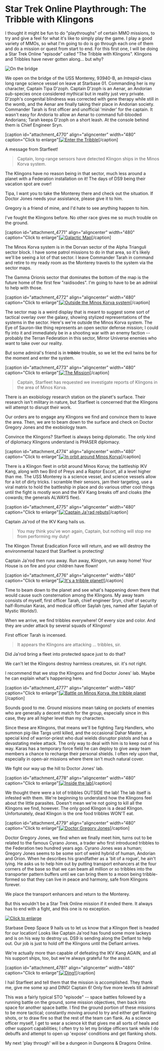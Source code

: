 # Star Trek Online Playthrough: The Tribble with Klingons

I thought it might be fun to do "playthroughs" of certain MMO missions, to try and give a feel for what it's like to simply play the game. I play a good variety of MMOs, so what I'm going to do is go through each one of them and do a mission or quest from start to end. For this first one, I will be doing a Star Trek Online "episode" called "The Tribble with Klingons". Klingons and Tribbles have never gotten along... but why?

![](http://westkarana.com/wp-content/uploads/2010/03/GameClient-2010-03-01-21-51-03-24.jpg "On the bridge")

We open on the bridge of the USS Monterey, 93940-B, an *Intrepid*-class long range science vessel on leave at Starbase 01. Commanding her is my character, Captain Tipa D'zoph. Captain D'zoph is an Aenar, an Andorian sub-species once considered mythical but in reality just very private. D'zoph's congenital blindness was corrected with gene therapy while still in the womb, and the Aenar are finally taking their place in Andorian society. Commander Tarah is first officer and unofficial 'minder' for the captain. It wasn't easy for Andoria to allow an Aenar to command full-blooded Andorians; Tarah keeps D'zoph on a short leash. At the console behind them is Chief Engineer Sryn.

[caption id="attachment\_4770" align="aligncenter" width="480" caption="Click to enlarge"][![](http://westkarana.com/wp-content/uploads/2010/03/GameClient-2010-03-01-19-11-28-50-480x384.jpg "Enter the Tribble")](http://westkarana.com/wp-content/uploads/2010/03/GameClient-2010-03-01-19-11-28-50.jpg)[/caption]

A message from Starfleet!


> Captain, long-range sensors have detected Klingon ships in the Minos Korva system.

The Klingons have no reason being in that sector, much less around a planet with a Federation installation on it! The days of DS9 being their vacation spot are over!

Tipa, I want you to take the Monterey there and check out the situation. If Doctor Jones needs your assistance, please give it to him.

Gregory is a friend of mine, and I'd hate to see anything happen to him.



I've fought the Klingons before. No other race gives me so much trouble on the ground.

[caption id="attachment\_4771" align="aligncenter" width="480" caption="Click to enlarge"][![](http://westkarana.com/wp-content/uploads/2010/03/GameClient-2010-03-01-19-13-47-18-480x383.jpg "Galactic Map")](http://westkarana.com/wp-content/uploads/2010/03/GameClient-2010-03-01-19-13-47-18.jpg)[/caption]

The Minos Korva system is in the Dorvan sector of the Alpha Trianguli sector block. I have some patrol missions to do in that area, so it's likely we'll be seeing a lot of that sector. I leave Commander Tarah in command and retire to my ready room as the Monterey travels to the system via the sector maps.

The Gamma Orionis sector that dominates the bottom of the map is the future home of the first few "raidisodes". I'm going to have to be an admiral to help with those.

[caption id="attachment\_4772" align="aligncenter" width="480" caption="Click to enlarge"][![](http://westkarana.com/wp-content/uploads/2010/03/GameClient-2010-03-01-19-17-42-84-480x270.jpg "Outside the Minos Korva system")](http://westkarana.com/wp-content/uploads/2010/03/GameClient-2010-03-01-19-17-42-84.jpg)[/caption]

The sector map is a weird display that is meant to suggest some sort of tactical overlay over the galaxy, showing stylized representations of the systems in the sector. Here's we're outside the Minos Korva system. The Eye of Sauron-like thing represents an open sector defense mission; I could fly into it and immediately be in a shooting war with an enemy faction -- probably the Terran Federation in this sector, Mirror Universe enemies who want to take over our reality.

But some admiral's friend is in ~~tribble~~ trouble, so we let the evil twins be for the moment and enter the system.

[caption id="attachment\_4773" align="aligncenter" width="480" caption="Click to enlarge"][![](http://westkarana.com/wp-content/uploads/2010/03/GameClient-2010-03-01-19-18-17-30-480x306.jpg "The Mission")](http://westkarana.com/wp-content/uploads/2010/03/GameClient-2010-03-01-19-18-17-30.jpg)[/caption]


> Captain, Starfleet has requested we investigate reports of Klingons in the area of Minos Korva.

There is an exobiology research station on the planet's surface. Their research isn't military in nature, but Starfleet is concerned that the Klingons will attempt to disrupt their work.

Our orders are to engage any Klingons we find and convince them to leave the area. Then, we are to beam down to the surface and check on Doctor Gregory Jones and the exobiology team.



Convince the Klingons? Starfleet is always being diplomatic. The only kind of diplomacy Klingons understand is PHASER diplomacy.

[caption id="attachment\_4774" align="aligncenter" width="480" caption="Click to enlarge"][![](http://westkarana.com/wp-content/uploads/2010/03/GameClient-2010-03-01-19-18-54-82-480x384.jpg "In orbit around Minos Korva")](http://westkarana.com/wp-content/uploads/2010/03/GameClient-2010-03-01-19-18-54-82.jpg)[/caption]

There is a Klingon fleet in orbit around Minos Korva; the battleship IKV Kang, along with two Bird of Preys and a Raptor Escort, all a level higher than me. The USS Monterey is a science vessel, and science vessels allow for a lot of dirty tricks. I scramble their sensors, jam their targeting, use a viral matrix to hold the battleship in place and do various other cool things until the fight is mostly won and the IKV Kang breaks off and cloaks (the cowards; the generals ALWAYS flee).

[caption id="attachment\_4775" align="aligncenter" width="480" caption="Click to enlarge"][![](http://westkarana.com/wp-content/uploads/2010/03/GameClient-2010-03-01-19-20-25-78-480x306.jpg "Captain Ja'rad rebuts")](http://westkarana.com/wp-content/uploads/2010/03/GameClient-2010-03-01-19-20-25-78.jpg)[/caption]

Captain Ja'rod of the IKV Kang hails us.


> You may think you've won again, Captain, but nothing will stop me from performing my duty!

The Klingon Threat Eradication Force will return, and we will destroy the environmental hazard that Starfleet is protecting!



Captain Ja'rod then runs away. Run away, Klingon, run away home! Your House is on fire and your children have flown!

[caption id="attachment\_4776" align="aligncenter" width="480" caption="Click to enlarge"][![](http://westkarana.com/wp-content/uploads/2010/03/GameClient-2010-03-01-19-25-36-66-480x270.jpg "It's a tribble planet!")](http://westkarana.com/wp-content/uploads/2010/03/GameClient-2010-03-01-19-25-36-66.jpg)[/caption]

Time to beam down to the planet and see what's happening down there that would cause such consternation among the Klingons. My away team consists of myself, first officer Tarah, chief engineer Sryn, chief of security half-Romulan Karas, and medical officer Saylah (yes, named after Saylah of Mystic Worlds!).

When we arrive, we find tribbles everywhere! Of every size and color. And they are under attack by several squads of Klingons!

First officer Tarah is incensed.


> It appears the Klingons are attacking ... tribbles, sir.

Did Ja'rod bring a fleet into protected space just to do that?

We can't let the Klingons destroy harmless creatures, sir. it's not right.

I recommend that we stop the Klingons and find Doctor Jones' lab. Maybe he can explain what's happening here.



[caption id="attachment\_4777" align="aligncenter" width="480" caption="Click to enlarge"][![](http://westkarana.com/wp-content/uploads/2010/03/GameClient-2010-03-01-19-35-06-33-480x384.jpg "Battle on Minos Korva, the tribble planet")](http://westkarana.com/wp-content/uploads/2010/03/GameClient-2010-03-01-19-35-06-33.jpg)[/caption]

Sounds good to me. Ground missions mean taking on pockets of enemies who are generally a decent match for the group, especially since in this case, they are all higher level than my characters.

Since these are Klingons, that means we'll be fighting Targ Handlers, who summon pig-like Targs until killed, and the occasional Dahar Master, a special kind of warrior-priest who dual wields disruptor pistols and has a devastating melee attack. The only way to deal with him is to keep out of his way. Karas has a temporary force field he can deploy to give away team members a chance to recharge their personal shields. I often rely upon that, especially in open-air missions where there isn't much natural cover.

We fight our way up the hill to Doctor Jones' lab.

[caption id="attachment\_4778" align="aligncenter" width="480" caption="Click to enlarge"][![](http://westkarana.com/wp-content/uploads/2010/03/GameClient-2010-03-01-19-52-19-63-480x384.jpg "Inside the lab")](http://westkarana.com/wp-content/uploads/2010/03/GameClient-2010-03-01-19-52-19-63.jpg)[/caption]

We thought there were a lot of tribbles OUTSIDE the lab! The lab itself is infested with them. We're beginning to understand how the Klingons feel about the little parasites. Doesn't mean we're not going to kill all the Klingons we find, however. The only good Klingon is a dead Klingon. Unfortunately, dead Klingon is the one food tribbles WON'T eat.

[caption id="attachment\_4779" align="aligncenter" width="480" caption="Click to enlarge"][![](http://westkarana.com/wp-content/uploads/2010/03/GameClient-2010-03-01-19-57-37-07-480x309.jpg "Doctor Gregory Jones")](http://westkarana.com/wp-content/uploads/2010/03/GameClient-2010-03-01-19-57-37-07.jpg)[/caption]

Doctor Gregory Jones, we find when we finally meet him, turns out to be related to the famous Cyrano Jones, a trader who first introduced tribbles to the Federation two hundred years ago. Cyrano Jones was a human; Gregory Jones seems to be some sort of weird hybrid of human, Andorian and Orion. When he describes his grandfather as a 'bit of a rogue', he ain't lying. He asks us to help him out by putting transport enhancers at the four corners of the base so that we can beam all million or so tribbles into the transporter pattern buffers until we can bring them to a moon being tribble-formed so that they can live in peace and harmony, safe from Klingons forever.

We place the transport enhancers and return to the Monterey.

But this wouldn't be a Star Trek Online mission if it ended there. It always has to end with a fight, and this one is no exception.

[![Click to enlarge](http://westkarana.com/wp-content/uploads/2010/03/GameClient-2010-03-01-20-13-29-72-480x384.jpg "More Klingons want to die")](http://westkarana.com/wp-content/uploads/2010/03/GameClient-2010-03-01-20-13-29-72.jpg)

Starbase Deep Space 9 hails us to let us know that a Klingon fleet is headed for our location! Looks like Captain Ja'rod has found some more lackeys and is on his way to destroy us. DS9 is sending along the Defiant to help out. Our job is just to hold off the Klingons until the Defiant arrives.

We're actually more than capable of defeating the IKV Kang AGAIN, and all his support ships, too, but we're always grateful for the assist.

[caption id="attachment\_4781" align="aligncenter" width="480" caption="Click to enlarge"][![](http://westkarana.com/wp-content/uploads/2010/03/GameClient-2010-03-01-20-17-57-40-480x384.jpg "Ding!")](http://westkarana.com/wp-content/uploads/2010/03/GameClient-2010-03-01-20-17-57-40.jpg)[/caption]

I hail Starfleet and tell them that the mission is accomplished. They thank me, give me some xp and DING! Captain 6! Only five more levels till admiral!

This was a fairly typical STO "episode" -- space battles followed by a running battle on the ground, some mission objectives, then back into space for another space battle. I find the ground portion of these missions to be more tactical; constantly moving around to try and either get flanking shots, or to draw fire so that the rest of the team can flank. As a science officer myself, I get to wear a science kit that gives me all sorts of heals and other support capabilities; I often try to let my bridge officers tank while I do debuffs and attempt to open up 'expose' conditions and get flanking shots.

My next 'play through' will be a dungeon in Dungeons & Dragons Online.

